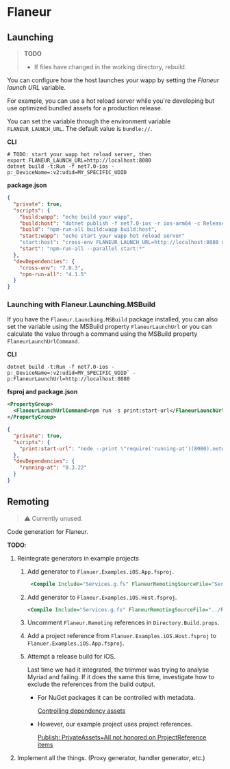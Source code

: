 ﻿# Flaneur

## Launching

> **TODO**
> - If files have changed in the working directory, rebuild.

You can configure how the host launches your wapp by setting the _Flaneur launch URL_ variable.

For example, you can use a hot reload server while you're developing but use optimized bundled assets for a production release.

You can set the variable through the environment variable `FLANEUR_LAUNCH_URL`. The default value is `bundle://`.

**CLI**

```
# TODO: start your wapp hot reload server, then
export FLANEUR_LAUNCH_URL=http://localhost:8080
dotnet build -t:Run -f net7.0-ios -p:_DeviceName=:v2:udid=MY_SPECIFIC_UDID
```

**package.json**
```json
{
  "private": true,
  "scripts": {
    "build:wapp": "echo build your wapp",
    "build:host": "dotnet publish -f net7.0-ios -r ios-arm64 -c Release",
    "build": "npm-run-all build:wapp build:host",
    "start:wapp": "echo start your wapp hot reload server"
    "start:host": "cross-env FLANEUR_LAUNCH_URL=http://localhost:8080 dotnet build -t:Run -f net7.0-ios -p:_DeviceName=:v2:udid=MY_SPECIFIC_UDID",
    "start": "npm-run-all --parallel start:*"
  },
  "devDependencies": {
    "cross-env": "7.0.3",
	"npm-run-all": "4.1.5"
  }
}

```


### Launching with Flaneur.Launching.MSBuild

If you have the `Flaneur.Launching.MSBuild` package installed, you can also set the variable using the MSBuild property `FlaneurLaunchUrl` or you can calculate the value through a command using the MSBuild property `FlaneurLaunchUrlCommand`.

**CLI**

```
dotnet build -t:Run -f net7.0-ios -p:_DeviceName=:v2:udid=MY_SPECIFIC_UDID` -p:FlaneurLaunchUrl=http://localhost:8080
```

**fsproj and package.json**

```xml
<PropertyGroup>
  <FlaneurLaunchUrlCommand>npm run -s print:start-url</FlaneurLaunchUrlCommand>
</PropertyGroup>
```

```json
{
  "private": true,
  "scripts": {
    "print:start-url": "node --print \"require('running-at')(8080).network\""
  },
  "devDependencies": {
    "running-at": "0.3.22"
  }
}
```



## Remoting

> ⚠️ Currently unused.

Code generation for Flaneur.

**TODO**:

1. Reintegrate generators in example projects
	1. Add generator to `Flanuer.Examples.iOS.App.fsproj`.
	   ```xml
		<Compile Include="Services.g.fs" FlaneurRemotingSourceFile="Services.fs" FlaneurRemotingGenerators="FlaneurRemotingProxyGenerator" />
	   ```

	1. Add generator to `Flaneur.Examples.iOS.Host.fsproj`.
	   ```xml
	   <Compile Include="Services.g.fs" FlaneurRemotingSourceFile="../Flaneur.Examples.iOS.App/Services.fs" FlaneurRemotingGenerators="FlaneurRemotingHandlerGenerator" />
	   ```

    1. Uncomment `Flaneur.Remoting` references in `Directory.Build.props`.

	1. Add a project reference from `Flanuer.Examples.iOS.Host.fsproj` to `Flanuer.Examples.iOS.App.fsproj`.

	1. Attempt a release build for iOS.
	   
       Last time we had it integrated, the trimmer was trying to analyse Myriad and failing. If it does the same this time, investigate how to exclude the references from the build output.
	   - For NuGet packages it can be controlled with metadata.
	     
		 [Controlling dependency assets](https://learn.microsoft.com/en-us/nuget/consume-packages/package-references-in-project-files#controlling-dependency-assets)

	   - However, our example project uses project references.
	     
		 [Publish: PrivateAssets=All not honored on ProjectReference items](https://github.com/dotnet/sdk/issues/952)

1. Implement all the things. (Proxy generator, handler generator, etc.)